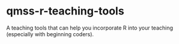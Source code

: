 # qmss-r-teaching-tools
A teaching tools that can help you incorporate R into your teaching (especially with beginning coders). 
